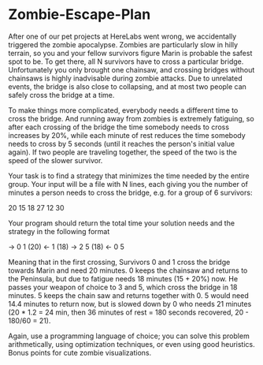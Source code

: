 Zombie-Escape-Plan
==================

After one of our pet projects at HereLabs went wrong, we accidentally triggered the zombie apocalypse. Zombies are particularly slow in hilly terrain, so you and your fellow survivors figure Marin is probable the safest spot to be. To get there, all N survivors have to cross a particular bridge. Unfortunately you only brought one chainsaw, and crossing bridges without chainsaws is highly inadvisable during zombie attacks. Due to unrelated events, the bridge is also close to collapsing, and at most two people can safely cross the bridge at a time.

To make things more complicated, everybody needs a different time to cross the bridge. And running away from zombies is extremely fatiguing, so after each crossing of the bridge the time somebody needs to cross increases by 20%, while each minute of rest reduces the time somebody needs to cross by 5 seconds (until it reaches the person's initial value again). If two people are traveling together, the speed of the two is the speed of the slower survivor.

Your task is to find a strategy that minimizes the time needed by the entire group. Your input will be a file with N lines, each giving you the number of minutes a person needs to cross the bridge, e.g. for a group of 6 survivors:

20 15 18 27 12 30

Your program should return the total time your solution needs and the strategy in the following format

-> 0 1 (20) <- 1 (18) -> 2 5 (18) <- 0 5

Meaning that in the first crossing, Survivors 0 and 1 cross the bridge towards Marin and need 20 minutes. 0 keeps the chainsaw and returns to the Peninsula, but due to fatigue needs 18 minutes (15 + 20%) now. He passes your weapon of choice to 3 and 5, which cross the bridge in 18 minutes. 5 keeps the chain saw and returns together with 0. 5 would need 14.4 minutes to return now, but is slowed down by 0 who needs 21 minutes (20 * 1.2 = 24 min, then 36 minutes of rest = 180 seconds recovered, 20 - 180/60 = 21).

Again, use a programming language of choice; you can solve this problem arithmetically, using optimization techniques, or even using good heuristics. Bonus points for cute zombie visualizations.

